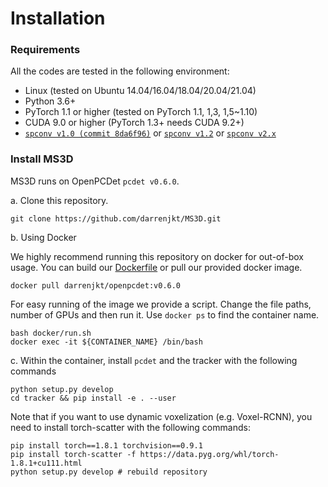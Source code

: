 # Installation

### Requirements
All the codes are tested in the following environment:
* Linux (tested on Ubuntu 14.04/16.04/18.04/20.04/21.04)
* Python 3.6+
* PyTorch 1.1 or higher (tested on PyTorch 1.1, 1,3, 1,5~1.10)
* CUDA 9.0 or higher (PyTorch 1.3+ needs CUDA 9.2+)
* [`spconv v1.0 (commit 8da6f96)`](https://github.com/traveller59/spconv/tree/8da6f967fb9a054d8870c3515b1b44eca2103634) or [`spconv v1.2`](https://github.com/traveller59/spconv) or [`spconv v2.x`](https://github.com/traveller59/spconv)


### Install MS3D
MS3D runs on OpenPCDet `pcdet v0.6.0`. 

a. Clone this repository.
```shell
git clone https://github.com/darrenjkt/MS3D.git
```
b. Using Docker

We highly recommend running this repository on docker for out-of-box usage. You can build our [Dockerfile](../docker/Dockerfile) or pull our provided docker image.
```
docker pull darrenjkt/openpcdet:v0.6.0
```
For easy running of the image we provide a script. Change the file paths, number of GPUs and then run it. Use `docker ps` to find the container name. 

```
bash docker/run.sh
docker exec -it ${CONTAINER_NAME} /bin/bash
```

c. Within the container, install `pcdet` and the tracker with the following commands
```shell
python setup.py develop
cd tracker && pip install -e . --user
```
Note that if you want to use dynamic voxelization (e.g. Voxel-RCNN), you need to install torch-scatter with the following commands:
```shell
pip install torch==1.8.1 torchvision==0.9.1
pip install torch-scatter -f https://data.pyg.org/whl/torch-1.8.1+cu111.html
python setup.py develop # rebuild repository
```
